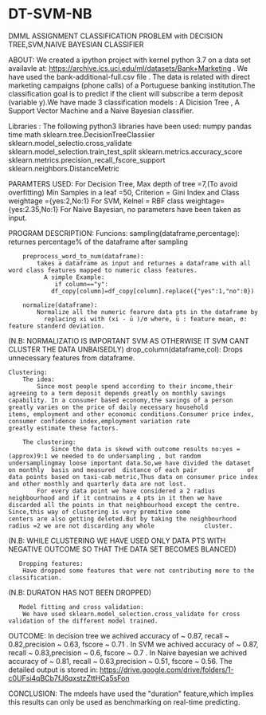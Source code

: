 # DT-SVM-NB
﻿DMML ASSIGNMENT
CLASSIFICATION PROBLEM with
DECISION TREE,SVM,NAIVE BAYESIAN CLASSIFIER

 
ABOUT:
	We created a ipython project with kernel python 3.7 on a data set availavle at: https://archive.ics.uci.edu/ml/datasets/Bank+Marketing .
We have used the  bank-additional-full.csv file .
The data is related with direct marketing campaigns (phone calls) of a Portuguese banking institution.The classification goal is to predict if the client will subscribe a term deposit (variable y).We have made 3 classification models : A Dicision Tree ,
A Support Vector Machine and a Naive Bayesian classifier.

Libraries :
	The following python3 libraries have been used:
		numpy 
		pandas 
		time
		math
		sklearn.tree.DecisionTreeClassiier
		sklearn.model_selectio.cross_validate
		sklearn.model_selection.train_test_split
		sklearn.metrics.accuracy_score
		sklearn.metrics.precision_recall_fscore_support
		sklearn.neighbors.DistanceMetric

PARAMTERS USED:
	For Decision Tree,
		Max depth of tree =7,(To avoid overfitting)
		Min Samples in a leaf =50,
		Criterion = Gini Index
	    and Class weightage ={yes:2,No:1}
	For SVM,
		Kelnel = RBF
		class weightage={yes:2.35,No:1}
	For Naive Bayesian,
		no parameters have been taken as input.

PROGRAM DESCRIPTION:
	Funcions:
		sampling(dataframe,percentage):
			returnes percentage% of the dataframe after sampling

		preprocess_word_to_num(dataframe):
			takes a dataframe as input and returnes a dataframe with all word class features mapped to numeric class features.
		      A simple Example:
			     if column=="y":
				df_copy[column]=df_copy[column].replace({"yes":1,"no":0})

		normalize(dataframe):
			Normalize all the numeric fearure data pts in the dataframe by
		      replacing xi with (xi - ū )/σ where, ū : feature mean, σ: feature standerd deviation. 

(N.B: NORMALIZATIO IS IMPORTANT SVM AS OTHERWISE IT SVM CANT CLUSTER THE DATA UNBAISEDLY)
		drop_column(dataframe,col):
			Drops unnecessary features from dataframe.
	
	
	Clustering:
		The idea:
			Since most people spend according to their income,their agreeing to a term deposit depends greatly on monthly savings 				capability. In a consumer based economy,the savings of a person greatly varies on the price of daily necessary household 				items, employment and other economic conditions.Consumer price index, consumer confidence index,employment variation rate 				greatly estimate these factors.

		The clustering:
				Since the data is skewd with outcome results no:yes =(approx)9:1 we needed to do undersampling , but random 				undersamplingmay loose important data.So,we have divided the dataset on monthly  basis and measured  distance of each pair 				of data points based on taxi-cab metric,Thus data on consumer price index and other monthly and quarterly data are not lost.
			For every data point we have considered a 2 radius neighbourhood and if it contnains ≥ 4 pts in it then we have 			discarded all the points in that neighbourhood except the centre. Since,this way of clustering is very premitive some 				centers are also getting deleted.But by taking the neighbourhood radius =2 we are not discarding any whole 				cluster.

(N.B: WHILE CLUSTERING WE HAVE USED ONLY DATA PTS WITH NEGATIVE OUTCOME SO THAT THE DATA SET BECOMES BLANCED)

       Dropping features:
		Have dropped some features that were not contributing more to the classification.

(N.B: DURATON HAS NOT BEEN DROPPED)

       Model fitting and cross validation:
		We have used sklearn.model_selection.cross_validate for cross validation of the different model trained.

   OUTCOME:
	In decision tree we achived accuracy of ~ 0.87, recall ~ 0.82,precision ~ 0.63, fscore ~ 0.71 .
	In SVM we achived accuracy of ~ 0.87, recall ~ 0.83,precision ~ 0.6, fscore ~ 0.7 .
	In Naive bayesian we achived accuracy of ~ 0.81, recall ~ 0.63,precision ~ 0.51, fscore ~ 0.56.
	The detailed output is stored in: https://drive.google.com/drive/folders/1-c0UFsi4qBCb7fJ6qxstzZttHCa5sFon 


   CONCLUSION:
	The mdeels have used the "duration" feature,which implies this results can only be used as benchmarking on real-time predicting.
	
